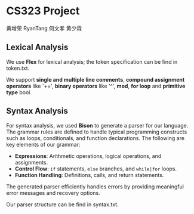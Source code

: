 # CS323 Project
黄增荣 RyanTang 何文孝 黄少霖

## Lexical Analysis

We use **Flex** for lexical analysis; the token specification can be find in token.txt.

We support **single and multiple line comments**, **compound assignment operators** like '+=', **binary operators** like '^', **mod**, **for loop** and **primitive type** bool.

## Syntax Analysis

For syntax analysis, we used **Bison** to generate a parser for our language. The grammar rules are defined to handle typical programming constructs such as loops, conditionals, and function declarations. The following are key elements of our grammar:

- **Expressions**: Arithmetic operations, logical operations, and assignments.
- **Control Flow**: `if` statements, `else` branches, and `while|for` loops.
- **Function Handling**: Definitions, calls, and return statements.

The generated parser efficiently handles errors by providing meaningful error messages and recovery options.

Our parser structure can be find in syntax.txt.
